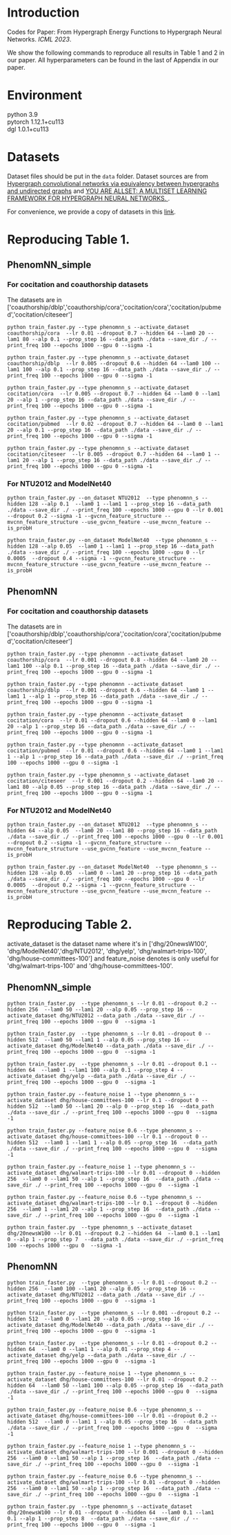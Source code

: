 # Introduction
Codes for Paper: From Hypergraph Energy Functions to Hypergraph Neural Networks. *ICML 2023*. 

We show the following commands to reproduce all results in Table 1 and 2 in our paper. All hyperparameters can be found in the last of Appendix in our paper.

# Environment
python 3.9\
pytorch 1.12.1+cu113\
dgl 1.0.1+cu113
# Datasets
Dataset files should be put in the ```data``` folder. Dataset sources are from [Hypergraph convolutional networks via
equivalency between hypergraphs and undirected graphs](https://arxiv.org/abs/2203.16939) and [YOU ARE ALLSET: A MULTISET LEARNING FRAMEWORK FOR HYPERGRAPH NEURAL NETWORKS.
](https://openreview.net/pdf?id=hpBTIv2uy_E). 

For convenience, we provide a copy of datasets in this [link](https://drive.google.com/file/d/13MI8p9i1worh5SVSPYujsiXmd7x0KHLC/view?usp=sharing). 
# Reproducing Table 1. 
## PhenomNN_simple
### For cocitation and coauthorship datasets
The datasets are in ['coauthorship/dblp','coauthorship/cora','cocitation/cora','cocitation/pubmed','cocitation/citeseer']  
```
python train_faster.py --type phenomnn_s --activate_dataset coauthorship/cora  --lr 0.01 --dropout 0.7 --hidden 64 --lam0 20 --lam1 80 --alp 0.1 --prop_step 16 --data_path ./data --save_dir ./ --print_freq 100 --epochs 1000 --gpu 0 --sigma -1
```
```
python train_faster.py --type phenomnn_s --activate_dataset coauthorship/dblp  --lr 0.005 --dropout 0.6 --hidden 64 --lam0 100 --lam1 100 --alp 0.1 --prop_step 16 --data_path ./data --save_dir ./ --print_freq 100 --epochs 1000 --gpu 0 --sigma -1
```
```
python train_faster.py --type phenomnn_s --activate_dataset cocitation/cora  --lr 0.005 --dropout 0.7 --hidden 64 --lam0 0 --lam1 20 --alp 1 --prop_step 16 --data_path ./data --save_dir ./ --print_freq 100 --epochs 1000 --gpu 0 --sigma -1
```
```
python train_faster.py --type phenomnn_s --activate_dataset cocitation/pubmed  --lr 0.02 --dropout 0.7 --hidden 64 --lam0 0 --lam1 20 --alp 0.1 --prop_step 16 --data_path ./data --save_dir ./ --print_freq 100 --epochs 1000 --gpu 0 --sigma -1
```
```
python train_faster.py --type phenomnn_s --activate_dataset cocitation/citeseer  --lr 0.005 --dropout 0.7 --hidden 64 --lam0 1 --lam1 20 --alp 1 --prop_step 16 --data_path ./data --save_dir ./ --print_freq 100 --epochs 1000 --gpu 0 --sigma -1
```
### For NTU2012 and ModelNet40 
```
python train_faster.py --on_dataset NTU2012  --type phenomnn_s --hidden 128 --alp 0.1  --lam0 1 --lam1 1 --prop_step 16 --data_path ./data --save_dir ./ --print_freq 100 --epochs 1000 --gpu 0 --lr 0.001  --dropout 0.2 --sigma -1 --gvcnn_feature_structure --mvcnn_feature_structure --use_gvcnn_feature --use_mvcnn_feature --is_probH
```

```
python train_faster.py --on_dataset ModelNet40  --type phenomnn_s --hidden 128 --alp 0.05  --lam0 1 --lam1 1 --prop_step 16 --data_path ./data --save_dir ./ --print_freq 100 --epochs 1000 --gpu 0 --lr 0.0005  --dropout 0.4 --sigma -1 --gvcnn_feature_structure --mvcnn_feature_structure --use_gvcnn_feature --use_mvcnn_feature --is_probH
```

## PhenomNN
### For cocitation and coauthorship datasets
The datasets are in ['coauthorship/dblp','coauthorship/cora','cocitation/cora','cocitation/pubmed','cocitation/citeseer']  
```
python train_faster.py --type phenomnn --activate_dataset coauthorship/cora  --lr 0.001 --dropout 0.8 --hidden 64 --lam0 20 --lam1 100 --alp 0.1 --prop_step 16 --data_path ./data --save_dir ./ --print_freq 100 --epochs 1000 --gpu 0 --sigma -1
```
```
python train_faster.py --type phenomnn --activate_dataset coauthorship/dblp  --lr 0.001 --dropout 0.6 --hidden 64 --lam0 1 --lam1 1 --alp 1 --prop_step 16 --data_path ./data --save_dir ./ --print_freq 100 --epochs 1000 --gpu 0 --sigma -1
```
```
python train_faster.py --type phenomnn --activate_dataset cocitation/cora  --lr 0.01 --dropout 0.6 --hidden 64 --lam0 0 --lam1 20 --alp 1 --prop_step 16 --data_path ./data --save_dir ./ --print_freq 100 --epochs 1000 --gpu 0 --sigma -1
```
```
python train_faster.py --type phenomnn --activate_dataset cocitation/pubmed  --lr 0.01 --dropout 0.6 --hidden 64 --lam0 1 --lam1 1 --alp 1 --prop_step 16 --data_path ./data --save_dir ./ --print_freq 100 --epochs 1000 --gpu 0 --sigma -1
```
```
python train_faster.py --type phenomnn_s --activate_dataset cocitation/citeseer  --lr 0.001 --dropout 0.2 --hidden 64 --lam0 20 --lam1 80 --alp 0.05 --prop_step 16 --data_path ./data --save_dir ./ --print_freq 100 --epochs 1000 --gpu 0 --sigma -1
```
### For NTU2012 and ModelNet40 
```
python train_faster.py --on_dataset NTU2012  --type phenomnn_s --hidden 64 --alp 0.05  --lam0 20 --lam1 80 --prop_step 16 --data_path ./data --save_dir ./ --print_freq 100 --epochs 1000 --gpu 0 --lr 0.001  --dropout 0.2 --sigma -1 --gvcnn_feature_structure --mvcnn_feature_structure --use_gvcnn_feature --use_mvcnn_feature --is_probH
```

```
python train_faster.py --on_dataset ModelNet40  --type phenomnn_s --hidden 128 --alp 0.05  --lam0 0 --lam1 20 --prop_step 16 --data_path ./data --save_dir ./ --print_freq 100 --epochs 1000 --gpu 0 --lr 0.0005  --dropout 0.2 --sigma -1 --gvcnn_feature_structure --mvcnn_feature_structure --use_gvcnn_feature --use_mvcnn_feature --is_probH
```

# Reproducing Table 2. 

activate_dataset is the dataset name where it's in ['dhg/20newsW100', 'dhg/ModelNet40','dhg/NTU2012', 'dhg/yelp', 'dhg/walmart-trips-100', 'dhg/house-committees-100'] and feature_noise denotes is only useful for 'dhg/walmart-trips-100' and 'dhg/house-committees-100'.

## PhenomNN_simple
```
python train_faster.py  --type phenomnn_s --lr 0.01 --dropout 0.2 --hidden 256  --lam0 50 --lam1 20 --alp 0.05 --prop_step 16 --activate_dataset dhg/NTU2012 --data_path ./data --save_dir ./ --print_freq 100 --epochs 1000 --gpu 0  --sigma -1
```
```
python train_faster.py  --type phenomnn_s --lr 0.01 --dropout 0 --hidden 512  --lam0 50 --lam1 1 --alp 0.05 --prop_step 16 --activate_dataset dhg/ModelNet40 --data_path ./data --save_dir ./ --print_freq 100 --epochs 1000 --gpu 0  --sigma -1
```
```
python train_faster.py  --type phenomnn_s --lr 0.01 --dropout 0.1 --hidden 64  --lam0 1 --lam1 100 --alp 0.1 --prop_step 4 --activate_dataset dhg/yelp --data_path ./data --save_dir ./ --print_freq 100 --epochs 1000 --gpu 0  --sigma -1
```
```
python train_faster.py --feature_noise 1 --type phenomnn_s --activate_dataset dhg/house-committees-100 --lr 0.1 --dropout 0 --hidden 512  --lam0 50 --lam1 20 --alp 0 --prop_step 16  --data_path ./data --save_dir ./ --print_freq 100 --epochs 1000 --gpu 0  --sigma -1
```
```
python train_faster.py --feature_noise 0.6 --type phenomnn_s --activate_dataset dhg/house-committees-100 --lr 0.1 --dropout 0 --hidden 512  --lam0 1 --lam1 1 --alp 0.05 --prop_step 16  --data_path ./data --save_dir ./ --print_freq 100 --epochs 1000 --gpu 0  --sigma -1
```

```
python train_faster.py --feature_noise 1 --type phenomnn_s --activate_dataset dhg/walmart-trips-100 --lr 0.01 --dropout 0 --hidden 256  --lam0 0 --lam1 50 --alp 1 --prop_step 16  --data_path ./data --save_dir ./ --print_freq 100 --epochs 1000 --gpu 0  --sigma -1
```
```
python train_faster.py --feature_noise 0.6 --type phenomnn_s --activate_dataset dhg/walmart-trips-100 --lr 0.1 --dropout 0 --hidden 256  --lam0 1 --lam1 20 --alp 1 --prop_step 16  --data_path ./data --save_dir ./ --print_freq 100 --epochs 1000 --gpu 0  --sigma -1
```
```
python train_faster.py  --type phenomnn_s --activate_dataset dhg/20newsW100 --lr 0.01 --dropout 0.2 --hidden 64  --lam0 0.1 --lam1 0 --alp 1 --prop_step 7  --data_path ./data --save_dir ./ --print_freq 100 --epochs 1000 --gpu 0  --sigma -1
```


## PhenomNN
```
python train_faster.py  --type phenomnn_s --lr 0.01 --dropout 0.2 --hidden 256  --lam0 100 --lam1 20 --alp 0.05 --prop_step 16 --activate_dataset dhg/NTU2012 --data_path ./data --save_dir ./ --print_freq 100 --epochs 1000 --gpu 0  --sigma -1
```
```
python train_faster.py  --type phenomnn_s --lr 0.001 --dropout 0.2 --hidden 512  --lam0 0 --lam1 20 --alp 0.05 --prop_step 16 --activate_dataset dhg/ModelNet40 --data_path ./data --save_dir ./ --print_freq 100 --epochs 1000 --gpu 0  --sigma -1
```
```
python train_faster.py  --type phenomnn_s --lr 0.01 --dropout 0.2 --hidden 64  --lam0 0 --lam1 1 --alp 0.01 --prop_step 4 --activate_dataset dhg/yelp --data_path ./data --save_dir ./ --print_freq 100 --epochs 1000 --gpu 0  --sigma -1
```
```
python train_faster.py --feature_noise 1 --type phenomnn_s --activate_dataset dhg/house-committees-100 --lr 0.01 --dropout 0.2 --hidden 64  --lam0 50 --lam1 100 --alp 0.05 --prop_step 16  --data_path ./data --save_dir ./ --print_freq 100 --epochs 1000 --gpu 0  --sigma -1
```
```
python train_faster.py --feature_noise 0.6 --type phenomnn_s --activate_dataset dhg/house-committees-100 --lr 0.01 --dropout 0.2 --hidden 512  --lam0 0 --lam1 1 --alp 0.05 --prop_step 16  --data_path ./data --save_dir ./ --print_freq 100 --epochs 1000 --gpu 0  --sigma -1
```

```
python train_faster.py --feature_noise 1 --type phenomnn_s --activate_dataset dhg/walmart-trips-100 --lr 0.001 --dropout 0 --hidden 256  --lam0 0 --lam1 50 --alp 1 --prop_step 16  --data_path ./data --save_dir ./ --print_freq 100 --epochs 1000 --gpu 0  --sigma -1
```
```
python train_faster.py --feature_noise 0.6 --type phenomnn_s --activate_dataset dhg/walmart-trips-100 --lr 0.01 --dropout 0 --hidden 256  --lam0 0 --lam1 50 --alp 1 --prop_step 16  --data_path ./data --save_dir ./ --print_freq 100 --epochs 1000 --gpu 0  --sigma -1
```
```
python train_faster.py  --type phenomnn_s --activate_dataset dhg/20newsW100 --lr 0.01 --dropout 0 --hidden 64  --lam0 0.1 --lam1 0.1 --alp 1 --prop_step 8  --data_path ./data --save_dir ./ --print_freq 100 --epochs 1000 --gpu 0  --sigma -1
```